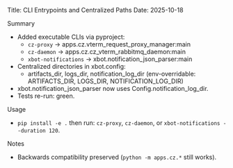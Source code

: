 Title: CLI Entrypoints and Centralized Paths
Date: 2025-10-18

Summary
- Added executable CLIs via pyproject:
  - `cz-proxy` → apps.cz.vterm_request_proxy_manager:main
  - `cz-daemon` → apps.cz.cz_vterm_rabbitmq_daemon:main
  - `xbot-notifications` → xbot.notification_json_parser:main
- Centralized directories in xbot.config:
  - artifacts_dir, logs_dir, notification_log_dir (env-overridable: ARTIFACTS_DIR, LOGS_DIR, NOTIFICATION_LOG_DIR)
- xbot.notification_json_parser now uses Config.notification_log_dir.
- Tests re-run: green.

Usage
- `pip install -e .` then run: `cz-proxy`, `cz-daemon`, or `xbot-notifications --duration 120`.

Notes
- Backwards compatibility preserved (`python -m apps.cz.*` still works).
